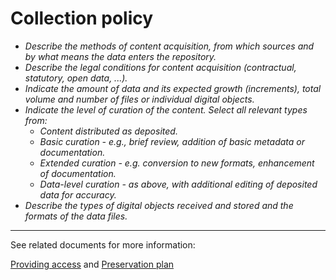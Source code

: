 # Collection policy

- *Describe the methods of content acquisition, from which sources and by what means the data enters the repository.*
- *Describe the legal conditions for content acquisition (contractual, statutory, open data, ...).*
- *Indicate the amount of data and its expected growth (increments), total volume and number of files or individual digital objects.*
- *Indicate the level of curation of the content. Select all relevant types from:*
   - *Content distributed as deposited.*
   - *Basic curation - e.g., brief review, addition of basic metadata or documentation.*
   - *Extended curation - e.g. conversion to new formats, enhancement of documentation.*
   - *Data-level curation - as above, with additional editing of deposited data for accuracy.*
- *Describe the types of digital objects received and stored and the formats of the data files.*

---
See related documents for more information: 

[Providing access](providing-access.md) and [Preservation plan](preservation-plan.md)
